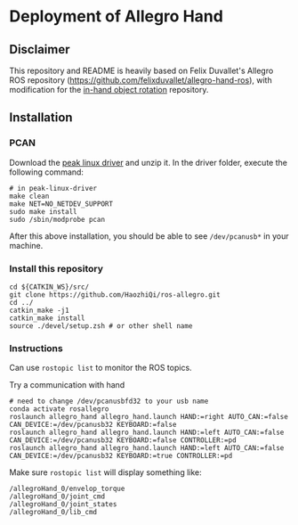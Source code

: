 # Deployment of Allegro Hand

## Disclaimer

This repository and README is heavily based on Felix Duvallet's Allegro ROS repository (https://github.com/felixduvallet/allegro-hand-ros), with modification for the [in-hand object rotation](https://github.com/HaozhiQi/hora) repository.

## Installation

### PCAN

Download the [peak linux driver](http://www.peak-system.com/fileadmin/media/linux/index.htm#download) and unzip it. In the driver folder, execute the following command:
```
# in peak-linux-driver
make clean
make NET=NO_NETDEV_SUPPORT
sudo make install
sudo /sbin/modprobe pcan
```
After this above installation, you should be able to see `/dev/pcanusb*` in your machine.

### Install this repository

```
cd ${CATKIN_WS}/src/
git clone https://github.com/HaozhiQi/ros-allegro.git
cd ../
catkin_make -j1
catkin_make install
source ./devel/setup.zsh # or other shell name
```

### Instructions

Can use `rostopic list` to monitor the ROS topics.

Try a communication with hand
```
# need to change /dev/pcanusbfd32 to your usb name
conda activate rosallegro
roslaunch allegro_hand allegro_hand.launch HAND:=right AUTO_CAN:=false CAN_DEVICE:=/dev/pcanusb32 KEYBOARD:=false
roslaunch allegro_hand allegro_hand.launch HAND:=left AUTO_CAN:=false CAN_DEVICE:=/dev/pcanusb32 KEYBOARD:=false CONTROLLER:=pd
roslaunch allegro_hand allegro_hand.launch HAND:=left AUTO_CAN:=false CAN_DEVICE:=/dev/pcanusb32 KEYBOARD:=true CONTROLLER:=pd

```

Make sure `rostopic list` will display something like:
```shell
/allegroHand_0/envelop_torque
/allegroHand_0/joint_cmd
/allegroHand_0/joint_states
/allegroHand_0/lib_cmd
```